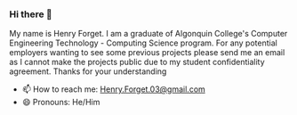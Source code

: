 ### Hi there 👋
My name is Henry Forget. I am a graduate of Algonquin College's Computer Engineering Technology - Computing Science program.
For any potential employers wanting to see some previous projects please send me an email as I cannot make the projects public due to my student confidentiality agreement. Thanks for your understanding

- 📫 How to reach me: Henry.Forget.03@gmail.com 
- 😄 Pronouns: He/Him
